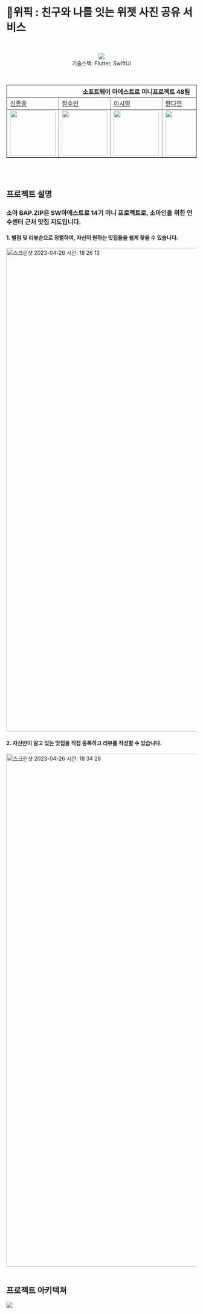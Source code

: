 # 위픽 : 친구와 나를 잇는 위젯 사진 공유 서비스

<br/>
</div>


<p align="center">
    <img src="https://skillicons.dev/icons?i=flutter,swiftui">
    <br />
    기술스택: Flutter, SwiftUI
  </p>
<br/>
<div align="center">
    <table border="1">
        <th colspan="5">소프트웨어 마에스트로 미니프로젝트 48팀</th>
        <tr>
            <td><a href="https://github.com/ShinJongUng">신종웅</a></td>
            <td><a href="https://github.com/SoobinJung1013">정수빈</a></td>
            <td><a href="https://github.com/Bona04">이시영</a></td>
            <td><a href="https://github.com/HanDaYeon-coder">한다연</a></td>
            <td><a href="https://github.com/thguss">김소현</a></td>
        </tr>
        <tr>
            <td>
                <img src="https://avatars.githubusercontent.com/u/65454966" width='120' />
            </td>
            <td>
                <img src="https://avatars.githubusercontent.com/u/76704035?v=4" width='120' />
            </td>
            <td>
                <img src="https://avatars.githubusercontent.com/u/60744262?v=4" width='120' />
            </td>
            <td>
                <img src="https://avatars.githubusercontent.com/u/75533232?v=4" width='120' />
            </td>
            <td>
                <img src="https://avatars.githubusercontent.com/u/55437339?v=4" width='120' />
            </td>
        </tr>
    </table>
</div>
<br/>
<br/>

## 프로젝트 설명
### 소마 BAP.ZIP은 SW마에스트로 14기 미니 프로젝트로, 소마인을 위한 연수센터 근처 **맛집 지도**입니다.

#### 1. 별점 및 리뷰순으로 정렬하여, 자신이 원하는 맛집들을 쉽게 찾을 수 있습니다.
<img width="1278" alt="스크린샷 2023-04-26 시간: 18 26 13" src="https://user-images.githubusercontent.com/75533232/234533021-4e21e2e2-43eb-41e1-ba81-234cfae10398.png">

#### 2. 자신만이 알고 있는 맛집을 직접 등록하고 리뷰를 작성할 수 있습니다.
<img width="1356" alt="스크린샷 2023-04-26 시간: 18 34 28" src="https://user-images.githubusercontent.com/75533232/234535153-ceb7e3f6-f706-4aa8-b26b-784f3b457e78.png">

<br/>
<br/>

## 프로젝트 아키텍쳐

 <img src="https://cdn.discordapp.com/attachments/1091676313540120636/1100657095675744266/project-architecture.png">
